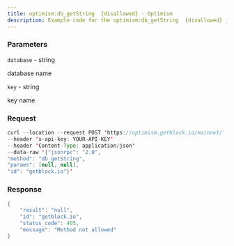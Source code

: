 ```yaml
---
title: optimism:db_getString  {disallowed} - Optimism
description: Example code for the optimism:db_getString  {disallowed} json-rpc method. Сomplete guide on how to use optimism:db_getString  {disallowed} json-rpc in GetBlock.io Web3 documentation.
---
```


### Parameters


`database` - string

database name

`key` - string

key name

### Request

``` java
curl --location --request POST 'https://optimism.getblock.io/mainnet/' 
--header 'x-api-key: YOUR-API-KEY' 
--header 'Content-Type: application/json' 
--data-raw '{"jsonrpc": "2.0",
"method": "db_getString",
"params": [null, null],
"id": "getblock.io"}'
```

###  Response

``` java
{
    "result": "null",
    "id": "getblock.io",
    "status_code": 405,
    "message": "Method not allowed"
}
```

